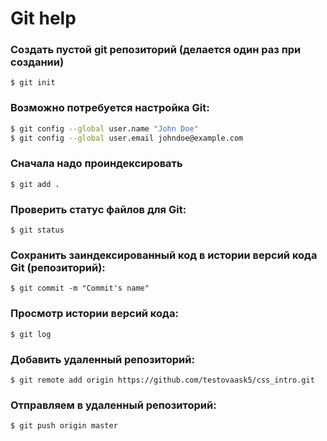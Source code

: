 # Git help

### Создать пустой git репозиторий (делается один раз при создании)

`$ git init`

### Возможно потребуется настройка Git:

```sh
$ git config --global user.name "John Doe"
$ git config --global user.email johndoe@example.com
```

### Сначала надо проиндексировать

`$ git add .`

### Проверить статус файлов для Git:

`$ git status`

### Сохранить заиндексированный код в истории версий кода Git (репозиторий):

`$ git commit -m "Commit's name"`

### Просмотр истории версий кода:

`$ git log`

### Добавить удаленный репозиторий:

`$ git remote add origin https://github.com/testovaask5/css_intro.git`

### Отправляем в удаленный репозиторий:

`$ git push origin master`